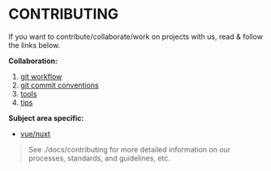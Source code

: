 # CONTRIBUTING

If you want to contribute/collaborate/work on projects with us, read & follow the links below.

**Collaboration:**
1. [git workflow][git-workflow]
2. [git commit conventions][git-commit-conventions]
3. [tools][our-tools]
4. [tips][tips]

**Subject area specific:**
- [vue/nuxt][vue-nuxt]

> See ./docs/contributing for more detailed information on our processes, standards, and guidelines, etc.

<!-- links -->

[git-workflow]: /docs/contributing/git-workflow.md
[git-commit-conventions]: /docs/contributing/git-commit-conventions.md
[vue-nuxt]: /docs/contributing/vue-nuxt.md
[our-tools]: /docs/contributing/tools.md
[tips]: /docs/contributing/tips.md
